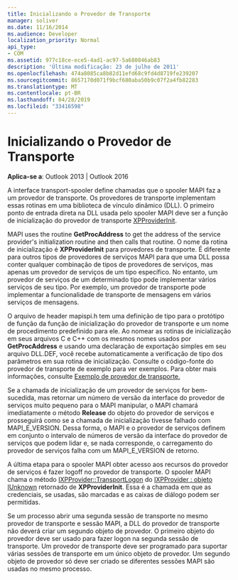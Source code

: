 ```yaml
---
title: Inicializando o Provedor de Transporte
manager: soliver
ms.date: 11/16/2014
ms.audience: Developer
localization_priority: Normal
api_type:
- COM
ms.assetid: 977c18ce-ece5-4ad1-ac97-5a680846ab83
description: 'Última modificação: 23 de julho de 2011'
ms.openlocfilehash: 474a8085ca8b82d11efd68c9fd4d8719fe239207
ms.sourcegitcommit: 8657170d071f9bcf680aba50b9c07f2a4fb82283
ms.translationtype: MT
ms.contentlocale: pt-BR
ms.lasthandoff: 04/28/2019
ms.locfileid: "33416598"
---
```

# <a name="initializing-the-transport-provider"></a>Inicializando o Provedor de Transporte

  
  
**Aplica-se a**: Outlook 2013 | Outlook 2016 
  
A interface transport-spooler define chamadas que o spooler MAPI faz a um provedor de transporte. Os provedores de transporte implementam essas rotinas em uma biblioteca de vínculo dinâmico (DLL). O primeiro ponto de entrada direta na DLL usada pelo spooler MAPI deve ser a função de inicialização do provedor de transporte [XPProviderInit](xpproviderinit.md).
  
MAPI uses the routine **GetProcAddress** to get the address of the service provider's initialization routine and then calls that routine. O nome da rotina de inicialização é **XPProviderInit** para provedores de transporte. É diferente para outros tipos de provedores de serviços MAPI para que uma DLL possa conter qualquer combinação de tipos de provedores de serviços, mas apenas um provedor de serviços de um tipo específico. No entanto, um provedor de serviços de um determinado tipo pode implementar vários serviços de seu tipo. Por exemplo, um provedor de transporte pode implementar a funcionalidade de transporte de mensagens em vários serviços de mensagens. 
  
O arquivo de header mapispi.h tem uma definição de tipo para o protótipo de função da função de inicialização do provedor de transporte e um nome de procedimento predefinido para ele. Ao nomear as rotinas de inicialização em seus arquivos C e C++ com os mesmos nomes usados por **GetProcAddress** e usando uma declaração de exportação simples em seu arquivo DLL.DEF, você recebe automaticamente a verificação de tipo dos parâmetros em sua rotina de inicialização. Consulte o código-fonte do provedor de transporte de exemplo para ver exemplos. Para obter mais informações, consulte [Exemplo de provedor de transporte.](transport-provider-sample.md)
  
Se a chamada de inicialização de um provedor de serviços for bem-sucedida, mas retornar um número de versão da interface do provedor de serviços muito pequeno para o MAPI manipular, o MAPI chamará imediatamente o método **Release** do objeto do provedor de serviços e prosseguirá como se a chamada de inicialização tivesse falhado com MAPI_E_VERSION. Dessa forma, o MAPI e o provedor de serviços definem em conjunto o intervalo de números de versão da interface do provedor de serviços que podem lidar e, se nada corresponde, o carregamento do provedor de serviços falha com um MAPI_E_VERSION de retorno. 
  
A última etapa para o spooler MAPI obter acesso aos recursos do provedor de serviços é fazer logoff no provedor de transporte. O spooler MAPI chama o método [IXPProvider::TransportLogon](ixpprovider-transportlogon.md) do [IXPProvider : objeto IUnknown](ixpprovideriunknown.md) retornado de **XPProviderInit**. Essa é a chamada em que as credenciais, se usadas, são marcadas e as caixas de diálogo podem ser permitidas.
  
Se um processo abrir uma segunda sessão de transporte no mesmo provedor de transporte e sessão MAPI, a DLL do provedor de transporte não deverá criar um segundo objeto de provedor. O primeiro objeto do provedor deve ser usado para fazer logon na segunda sessão de transporte. Um provedor de transporte deve ser programado para suportar várias sessões de transporte em um único objeto de provedor. Um segundo objeto de provedor só deve ser criado se diferentes sessões MAPI são usadas no mesmo processo.
  

